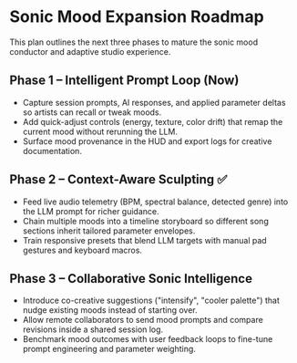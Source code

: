 # Sonic Mood Expansion Roadmap

This plan outlines the next three phases to mature the sonic mood conductor and adaptive studio experience.

## Phase 1 – Intelligent Prompt Loop (Now)
- Capture session prompts, AI responses, and applied parameter deltas so artists can recall or tweak moods.
- Add quick-adjust controls (energy, texture, color drift) that remap the current mood without rerunning the LLM.
- Surface mood provenance in the HUD and export logs for creative documentation.

## Phase 2 – Context-Aware Sculpting ✅
- Feed live audio telemetry (BPM, spectral balance, detected genre) into the LLM prompt for richer guidance.
- Chain multiple moods into a timeline storyboard so different song sections inherit tailored parameter envelopes.
- Train responsive presets that blend LLM targets with manual pad gestures and keyboard macros.

## Phase 3 – Collaborative Sonic Intelligence
- Introduce co-creative suggestions ("intensify", "cooler palette") that nudge existing moods instead of starting over.
- Allow remote collaborators to send mood prompts and compare revisions inside a shared session log.
- Benchmark mood outcomes with user feedback loops to fine-tune prompt engineering and parameter weighting.
